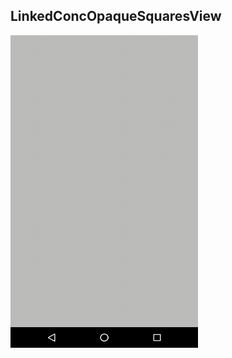 ## LinkedConcOpaqueSquaresView

<img src="https://github.com/Anwesh43/LinkedConcOpaqueSquaresView/blob/master/gifdemo/concopaquesquareview.gif" width="300px" height="500px">